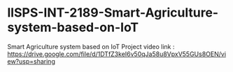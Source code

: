 # llSPS-INT-2189-Smart-Agriculture-system-based-on-IoT
Smart Agriculture system based on IoT
 Project video link : https://drive.google.com/file/d/1DTfZ3keI6v50qJa58u8VpxV55GUs8OEN/view?usp=sharing
 
